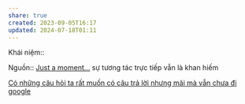```yaml
---
share: true
created: 2023-09-05T16:17
updated: 2024-07-18T01:11
---
```

Khái niệm:: 

Nguồn:: [Just a moment...](https://www.techdirt.com/2007/05/03/grand-unified-theory-economics-free/)
sự tương tác trực tiếp vẫn là khan hiếm 

[Có những câu hỏi ta rất muốn có câu trả lời nhưng mãi mà vẫn chưa đi google](C%C3%B3%20nh%E1%BB%AFng%20c%C3%A2u%20h%E1%BB%8Fi%20ta%20r%E1%BA%A5t%20mu%E1%BB%91n%20c%C3%B3%20c%C3%A2u%20tr%E1%BA%A3%20l%E1%BB%9Di%20nh%C6%B0ng%20m%C3%A3i%20m%C3%A0%20v%E1%BA%ABn%20ch%C6%B0a%20%C4%91i%20google.md)